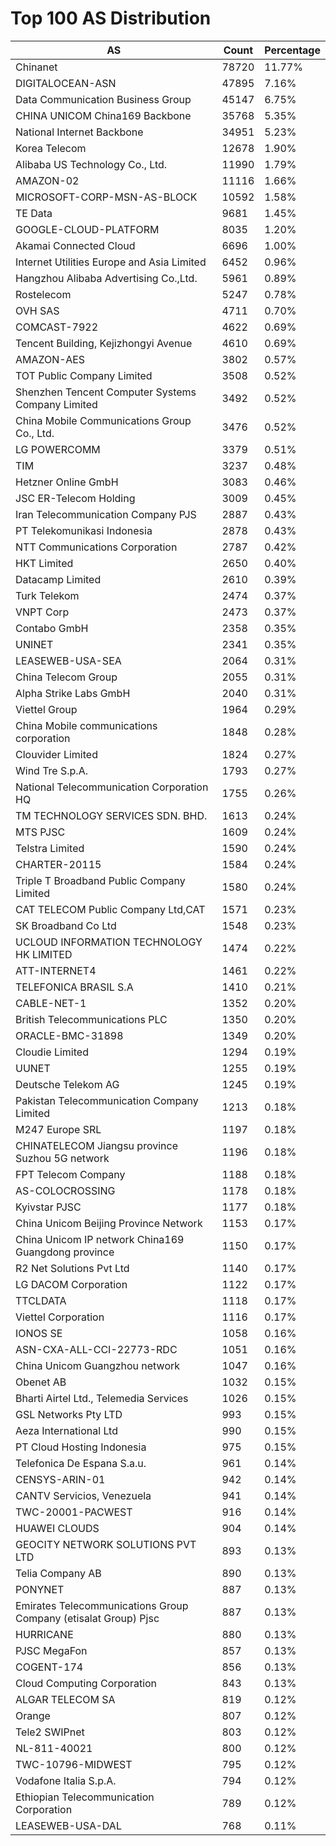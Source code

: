 # Top 100 AS Distribution
| AS | Count | Percentage |
|----|----|----|
| Chinanet | 78720 | 11.77% |
| DIGITALOCEAN-ASN | 47895 | 7.16% |
| Data Communication Business Group | 45147 | 6.75% |
| CHINA UNICOM China169 Backbone | 35768 | 5.35% |
| National Internet Backbone | 34951 | 5.23% |
| Korea Telecom | 12678 | 1.90% |
| Alibaba US Technology Co., Ltd. | 11990 | 1.79% |
| AMAZON-02 | 11116 | 1.66% |
| MICROSOFT-CORP-MSN-AS-BLOCK | 10592 | 1.58% |
| TE Data | 9681 | 1.45% |
| GOOGLE-CLOUD-PLATFORM | 8035 | 1.20% |
| Akamai Connected Cloud | 6696 | 1.00% |
| Internet Utilities Europe and Asia Limited | 6452 | 0.96% |
| Hangzhou Alibaba Advertising Co.,Ltd. | 5961 | 0.89% |
| Rostelecom | 5247 | 0.78% |
| OVH SAS | 4711 | 0.70% |
| COMCAST-7922 | 4622 | 0.69% |
| Tencent Building, Kejizhongyi Avenue | 4610 | 0.69% |
| AMAZON-AES | 3802 | 0.57% |
| TOT Public Company Limited | 3508 | 0.52% |
| Shenzhen Tencent Computer Systems Company Limited | 3492 | 0.52% |
| China Mobile Communications Group Co., Ltd. | 3476 | 0.52% |
| LG POWERCOMM | 3379 | 0.51% |
| TIM | 3237 | 0.48% |
| Hetzner Online GmbH | 3083 | 0.46% |
| JSC ER-Telecom Holding | 3009 | 0.45% |
| Iran Telecommunication Company PJS | 2887 | 0.43% |
| PT Telekomunikasi Indonesia | 2878 | 0.43% |
| NTT Communications Corporation | 2787 | 0.42% |
| HKT Limited | 2650 | 0.40% |
| Datacamp Limited | 2610 | 0.39% |
| Turk Telekom | 2474 | 0.37% |
| VNPT Corp | 2473 | 0.37% |
| Contabo GmbH | 2358 | 0.35% |
| UNINET | 2341 | 0.35% |
| LEASEWEB-USA-SEA | 2064 | 0.31% |
| China Telecom Group | 2055 | 0.31% |
| Alpha Strike Labs GmbH | 2040 | 0.31% |
| Viettel Group | 1964 | 0.29% |
| China Mobile communications corporation | 1848 | 0.28% |
| Clouvider Limited | 1824 | 0.27% |
| Wind Tre S.p.A. | 1793 | 0.27% |
| National Telecommunication Corporation HQ | 1755 | 0.26% |
| TM TECHNOLOGY SERVICES SDN. BHD. | 1613 | 0.24% |
| MTS PJSC | 1609 | 0.24% |
| Telstra Limited | 1590 | 0.24% |
| CHARTER-20115 | 1584 | 0.24% |
| Triple T Broadband Public Company Limited | 1580 | 0.24% |
| CAT TELECOM Public Company Ltd,CAT | 1571 | 0.23% |
| SK Broadband Co Ltd | 1548 | 0.23% |
| UCLOUD INFORMATION TECHNOLOGY HK LIMITED | 1474 | 0.22% |
| ATT-INTERNET4 | 1461 | 0.22% |
| TELEFONICA BRASIL S.A | 1410 | 0.21% |
| CABLE-NET-1 | 1352 | 0.20% |
| British Telecommunications PLC | 1350 | 0.20% |
| ORACLE-BMC-31898 | 1349 | 0.20% |
| Cloudie Limited | 1294 | 0.19% |
| UUNET | 1255 | 0.19% |
| Deutsche Telekom AG | 1245 | 0.19% |
| Pakistan Telecommunication Company Limited | 1213 | 0.18% |
| M247 Europe SRL | 1197 | 0.18% |
| CHINATELECOM Jiangsu province Suzhou 5G network | 1196 | 0.18% |
| FPT Telecom Company | 1188 | 0.18% |
| AS-COLOCROSSING | 1178 | 0.18% |
| Kyivstar PJSC | 1177 | 0.18% |
| China Unicom Beijing Province Network | 1153 | 0.17% |
| China Unicom IP network China169 Guangdong province | 1150 | 0.17% |
| R2 Net Solutions Pvt Ltd | 1140 | 0.17% |
| LG DACOM Corporation | 1122 | 0.17% |
| TTCLDATA | 1118 | 0.17% |
| Viettel Corporation | 1116 | 0.17% |
| IONOS SE | 1058 | 0.16% |
| ASN-CXA-ALL-CCI-22773-RDC | 1051 | 0.16% |
| China Unicom Guangzhou network | 1047 | 0.16% |
| Obenet AB | 1032 | 0.15% |
| Bharti Airtel Ltd., Telemedia Services | 1026 | 0.15% |
| GSL Networks Pty LTD | 993 | 0.15% |
| Aeza International Ltd | 990 | 0.15% |
| PT Cloud Hosting Indonesia | 975 | 0.15% |
| Telefonica De Espana S.a.u. | 961 | 0.14% |
| CENSYS-ARIN-01 | 942 | 0.14% |
| CANTV Servicios, Venezuela | 941 | 0.14% |
| TWC-20001-PACWEST | 916 | 0.14% |
| HUAWEI CLOUDS | 904 | 0.14% |
| GEOCITY NETWORK SOLUTIONS PVT LTD | 893 | 0.13% |
| Telia Company AB | 890 | 0.13% |
| PONYNET | 887 | 0.13% |
| Emirates Telecommunications Group Company (etisalat Group) Pjsc | 887 | 0.13% |
| HURRICANE | 880 | 0.13% |
| PJSC MegaFon | 857 | 0.13% |
| COGENT-174 | 856 | 0.13% |
| Cloud Computing Corporation | 843 | 0.13% |
| ALGAR TELECOM SA | 819 | 0.12% |
| Orange | 807 | 0.12% |
| Tele2 SWIPnet | 803 | 0.12% |
| NL-811-40021 | 800 | 0.12% |
| TWC-10796-MIDWEST | 795 | 0.12% |
| Vodafone Italia S.p.A. | 794 | 0.12% |
| Ethiopian Telecommunication Corporation | 789 | 0.12% |
| LEASEWEB-USA-DAL | 768 | 0.11% |
